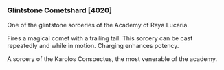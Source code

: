 ### Glintstone Cometshard [4020]

One of the glintstone sorceries of the Academy of Raya Lucaria.

Fires a magical comet with a trailing tail. This sorcery can be cast repeatedly and while in motion. Charging enhances potency.

A sorcery of the Karolos Conspectus, the most venerable of the academy.